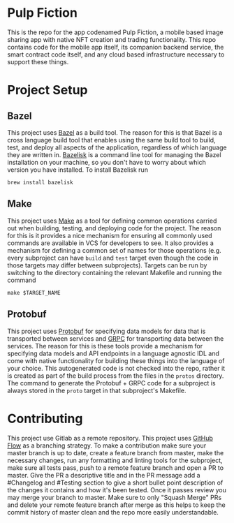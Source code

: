 # Pulp Fiction
This is the repo for the app codenamed Pulp Fiction, a mobile based image sharing app with native NFT creation and trading functionality. This repo contains code for the mobile app itself, its companion backend service, the smart contract code itself, and any cloud based infrastructure necessary to support these things.

# Project Setup
## Bazel
This project uses [Bazel](https://bazel.build/) as a build tool. The reason for this is that Bazel is a cross language build tool that enables using the same build tool to build, test, and deploy all aspects of the application, regardless of which language they are written in. [Bazelisk](https://formulae.brew.sh/formula/bazelisk) is a command line tool for managing the Bazel installation on your machine, so you don't have to worry about which version you have installed. To install Bazelisk run
```
brew install bazelisk
```
## Make
This project uses [Make](https://makefiletutorial.com/) as a tool for defining common operations carried out when building, testing, and deploying code for the project. The reason for this is it provides a nice mechanism for ensuring all commonly used commands are available in VCS for developers to see. It also provides a mechanism for defining a common set of names for those operations (e.g. every subproject can have `build` and `test` target even though the code in those targets may differ between subprojects). Targets can be run by switching to the directory containing the relevant Makefile and running the command
````
make $TARGET_NAME
````
## Protobuf
This project uses [Protobuf](https://developers.google.com/protocol-buffers) for specifying data models for data that is transported between services and [GRPC](https://grpc.io/) for transporting data between the services. The reason for this is these tools provide a mechanism for specifying data models and API endpoints in a language agnostic IDL and come with native functionality for building these things into the language of your choice. This autogenerated code is not checked into the repo, rather it is created as part of the build process from the files in the `protos` directory. The command to generate the Protobuf + GRPC code for a subproject is always stored in the `proto` target in that subproject's Makefile.

# Contributing
This project use Gitlab as a remote repository. This project uses [GitHub Flow](https://docs.github.com/en/get-started/quickstart/github-flow) as a branching strategy. To make a contribution make sure your master branch is up to date, create a feature branch from master, make the necessary changes, run any formatting and linting tools for the subproject, make sure all tests pass, push to a remote feature branch and open a PR to master. Give the PR a descriptive title and in the PR message add a #Changelog and #Testing section to give a short bullet point description of the changes it contains and how it's been tested. Once it passes review you may merge your branch to master. Make sure to only "Squash Merge" PRs and delete your remote feature branch after merge as this helps to keep the commit history of master clean and the repo more easily understandable.
